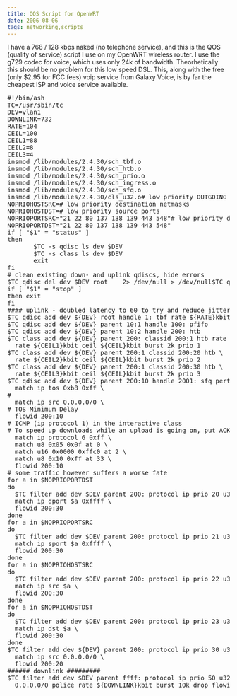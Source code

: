 ```yaml
---
title: QOS Script for OpenWRT
date: 2006-08-06
tags: networking,scripts
---
```

I have a 768 / 128 kbps naked (no telephone service), and this is the QOS (quality of service) script I use on my OpenWRT wireless router. I use the g729 codec for voice, which uses only 24k of bandwidth. Theorhetically this should be no problem for this low speed DSL. This, along with the free (only $2.95 for FCC fees) voip service from Galaxy Voice, is by far the cheapest ISP and voice service available.

<pre class="sh_sh">#!/bin/ash
TC=/usr/sbin/tc
DEV=vlan1
DOWNLINK=732
RATE=104
CEIL=100
CEIL1=88
CEIL2=8
CEIL3=4
insmod /lib/modules/2.4.30/sch_tbf.o
insmod /lib/modules/2.4.30/sch_htb.o
insmod /lib/modules/2.4.30/sch_prio.o
insmod /lib/modules/2.4.30/sch_ingress.o
insmod /lib/modules/2.4.30/sch_sfq.o
insmod /lib/modules/2.4.30/cls_u32.o# low priority OUTGOING traffic - you can leave this blank if you want# low priority source netmasks
NOPRIOHOSTSRC=# low priority destination netmasks
NOPRIOHOSTDST=# low priority source ports
NOPRIOPORTSRC="21 22 80 137 138 139 443 548"# low priority destination ports
NOPRIOPORTDST="21 22 80 137 138 139 443 548"
if [ "$1" = "status" ]
then
       $TC -s qdisc ls dev $DEV
       $TC -s class ls dev $DEV
       exit
fi
# clean existing down- and uplink qdiscs, hide errors
$TC qdisc del dev $DEV root    2> /dev/null > /dev/null$TC qdisc del dev $DEV ingress 2> /dev/null > /dev/null
if [ "$1" = "stop" ]
then exit
fi
#### uplink - doubled latency to 60 to try and reduce jitter
$TC qdisc add dev ${DEV} root handle 1: tbf rate ${RATE}kbit burst 4k latency 60ms$TC qdisc add dev ${DEV} parent 1: handle 10: prio bands 2 priomap 1 1 1 1 1 1 1 1 1 1 1 1 1 1 1 1
$TC qdisc add dev ${DEV} parent 10:1 handle 100: pfifo
$TC qdisc add dev ${DEV} parent 10:2 handle 200: htb
$TC class add dev ${DEV} parent 200: classid 200:1 htb rate ${CEIL}kbit burst 3k$TC class add dev ${DEV} parent 200:1 classid 200:10 htb \
  rate ${CEIL1}kbit ceil ${CEIL}kbit burst 2k prio 1
$TC class add dev ${DEV} parent 200:1 classid 200:20 htb \
  rate ${CEIL2}kbit ceil ${CEIL}kbit burst 2k prio 2
$TC class add dev ${DEV} parent 200:1 classid 200:30 htb \
  rate ${CEIL3}kbit ceil ${CEIL}kbit burst 2k prio 3
$TC qdisc add dev ${DEV} parent 200:10 handle 2001: sfq perturb 10                                $TC qdisc add dev ${DEV} parent 200:20 handle 2002: sfq perturb 10                                $TC qdisc add dev ${DEV} parent 200:30 handle 2003: sfq perturb 10                                # VoIP traffic always get first in line (Asterisk set to tag them with TOS 0xb8)                  $TC filter add dev ${DEV} parent 10:0 prio 3 protocol ip u32 \
  match ip tos 0xb8 0xff \                                                                          flowid 10:1
#                                                                                                 # All non VoIP traffic on band 2                                                                  $TC filter add dev ${DEV} parent 10:0 prio 5 protocol ip u32 \
  match ip src 0.0.0.0/0 \                                                                          flowid 10:2
# TOS Minimum Delay                                                                               $TC filter add dev ${DEV} parent 200: protocol ip prio 10 u32 \                     match ip tos 0x10 0xff \
  flowid 200:10
# ICMP (ip protocol 1) in the interactive class                                                   $TC filter add dev ${DEV} parent 200: protocol ip prio 11 u32 \                                           match ip protocol 1 0xff flowid 200:10
# To speed up downloads while an upload is going on, put ACK packets in                           # the interactive class:                                                                          $TC filter add dev ${DEV} parent 200: protocol ip prio 12 u32 \
  match ip protocol 6 0xff \
  match u8 0x05 0x0f at 0 \
  match u16 0x0000 0xffc0 at 2 \
  match u8 0x10 0xff at 33 \
  flowid 200:10
# some traffic however suffers a worse fate
for a in $NOPRIOPORTDST
do
  $TC filter add dev $DEV parent 200: protocol ip prio 20 u32 \
  match ip dport $a 0xffff \
  flowid 200:30
done
for a in $NOPRIOPORTSRC
do
  $TC filter add dev $DEV parent 200: protocol ip prio 21 u32 \
  match ip sport $a 0xffff \
  flowid 200:30
done
for a in $NOPRIOHOSTSRC
do
  $TC filter add dev $DEV parent 200: protocol ip prio 22 u32 \
  match ip src $a \
  flowid 200:30
done
for a in $NOPRIOHOSTDST
do
  $TC filter add dev $DEV parent 200: protocol ip prio 23 u32 \
  match ip dst $a \
  flowid 200:30
done                                                                                              # rest is 'non-interactive' ie 'bulk' and ends up in the default queue
$TC filter add dev ${DEV} parent 200: protocol ip prio 30 u32 \
  match ip src 0.0.0.0/0 \
  flowid 200:20
###### downlink #########                                                                 # slow downloads down to somewhat less than the real speed  to prevent          # queuing at our ISP. Tune to see how high you can set it.                        # ISPs tend to have *huge* queues to make sure big downloads are fast                             #                                                                                                 # attach ingress policer:                                                                         $TC qdisc add dev $DEV handle ffff: ingress                                       # filter *everything* to it (0.0.0.0/0), drop everything that's                                   # coming in too fast
$TC filter add dev $DEV parent ffff: protocol ip prio 50 u32 match ip src \
  0.0.0.0/0 police rate ${DOWNLINK}kbit burst 10k drop flowid :1
</pre>

